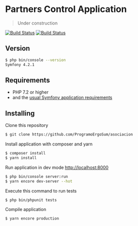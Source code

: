 # Partners Control Application

> Under construction

[![Build Status](https://travis-ci.org/ProgramoErgoSum/asociacion.svg?branch=develop)](https://travis-ci.org/ProgramoErgoSum/asociacion)
[![Build Status](https://travis-ci.org/ProgramoErgoSum/asociacion.svg?branch=master)](https://travis-ci.org/ProgramoErgoSum/asociacion)


## Version

```sh
$ php bin/console --version
Symfony 4.2.1
```

## Requirements

- PHP 7.2 or higher
- and the [usual Symfony application requirements][1]


## Installing

Clone this repository

```sh
$ git clone https://github.com/ProgramoErgoSum/asociacion
```

Install application with composer and yarn

```sh
$ composer install
$ yarn install
```

Run application in dev mode <http://localhost:8000>
```sh
$ php bin/console server:run
$ yarn encore dev-server --hot
```

Execute this command to run tests
```sh
$ php bin/phpunit tests
```

Compile application
```sh
$ yarn encore production
```

[1]: https://symfony.com/doc/current/reference/requirements.html
